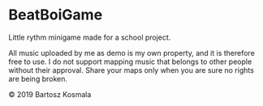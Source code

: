 # BeatBoiGame
Little rythm minigame made for a school project.

All music uploaded by me as demo is my own property, and it is therefore free to use.
I do not support mapping music that belongs to other people without their approval.
Share your maps only when you are sure no rights are being broken.

© 2019 Bartosz Kosmala
